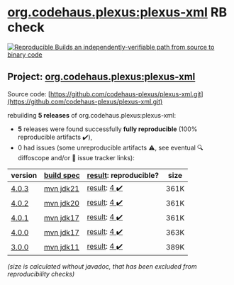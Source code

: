 [org.codehaus.plexus:plexus-xml](https://central.sonatype.com/artifact/org.codehaus.plexus/plexus-xml/versions) RB check
=======

[![Reproducible Builds](https://reproducible-builds.org/images/logos/rb.svg) an independently-verifiable path from source to binary code](https://reproducible-builds.org/)

## Project: [org.codehaus.plexus:plexus-xml](https://central.sonatype.com/artifact/org.codehaus.plexus/plexus-xml/versions)

Source code: [https://github.com/codehaus-plexus/plexus-xml.git](https://github.com/codehaus-plexus/plexus-xml.git)

rebuilding **5 releases** of org.codehaus.plexus:plexus-xml:
- **5** releases were found successfully **fully reproducible** (100% reproducible artifacts :heavy_check_mark:),
- 0 had issues (some unreproducible artifacts :warning:, see eventual :mag: diffoscope and/or :memo: issue tracker links):

| version | [build spec](/BUILDSPEC.md) | [result](https://reproducible-builds.org/docs/jvm/): reproducible? | size |
| -- | --------- | ------ | -- |
| [4.0.3](https://central.sonatype.com/artifact/org.codehaus.plexus/plexus-xml/4.0.3/pom) | [mvn jdk21](plexus-xml-4.0.3.buildspec) | [result](plexus-xml-4.0.3.buildinfo): [4 :heavy_check_mark: ](plexus-xml-4.0.3.buildcompare) | 361K |
| [4.0.2](https://central.sonatype.com/artifact/org.codehaus.plexus/plexus-xml/4.0.2/pom) | [mvn jdk20](plexus-xml-4.0.2.buildspec) | [result](plexus-xml-4.0.2.buildinfo): [4 :heavy_check_mark: ](plexus-xml-4.0.2.buildcompare) | 361K |
| [4.0.1](https://central.sonatype.com/artifact/org.codehaus.plexus/plexus-xml/4.0.1/pom) | [mvn jdk17](plexus-xml-4.0.1.buildspec) | [result](plexus-xml-4.0.1.buildinfo): [4 :heavy_check_mark: ](plexus-xml-4.0.1.buildcompare) | 361K |
| [4.0.0](https://central.sonatype.com/artifact/org.codehaus.plexus/plexus-xml/4.0.0/pom) | [mvn jdk17](plexus-xml-4.0.0.buildspec) | [result](plexus-xml-4.0.0.buildinfo): [4 :heavy_check_mark: ](plexus-xml-4.0.0.buildcompare) | 363K |
| [3.0.0](https://central.sonatype.com/artifact/org.codehaus.plexus/plexus-xml/3.0.0/pom) | [mvn jdk11](plexus-xml-3.0.0.buildspec) | [result](plexus-xml-3.0.0.buildinfo): [4 :heavy_check_mark: ](plexus-xml-3.0.0.buildcompare) | 389K |

<i>(size is calculated without javadoc, that has been excluded from reproducibility checks)</i>
